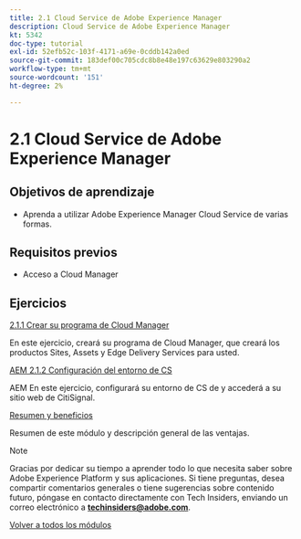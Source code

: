 ```yaml
---
title: 2.1 Cloud Service de Adobe Experience Manager
description: Cloud Service de Adobe Experience Manager
kt: 5342
doc-type: tutorial
exl-id: 52efb52c-103f-4171-a69e-0cddb142a0ed
source-git-commit: 183def00c705cdc8b8e48e197c63629e803290a2
workflow-type: tm+mt
source-wordcount: '151'
ht-degree: 2%

---
```


# 2.1 Cloud Service de Adobe Experience Manager

## Objetivos de aprendizaje

- Aprenda a utilizar Adobe Experience Manager Cloud Service de varias formas.

## Requisitos previos

- Acceso a Cloud Manager

## Ejercicios

[2.1.1 Crear su programa de Cloud Manager](./ex1.md)

En este ejercicio, creará su programa de Cloud Manager, que creará los productos Sites, Assets y Edge Delivery Services para usted.

[AEM 2.1.2 Configuración del entorno de CS](./ex2.md)

AEM En este ejercicio, configurará su entorno de CS de y accederá a su sitio web de CitiSignal.

[Resumen y beneficios](./summary.md)

Resumen de este módulo y descripción general de las ventajas.

>[!NOTE]
>
>Gracias por dedicar su tiempo a aprender todo lo que necesita saber sobre Adobe Experience Platform y sus aplicaciones. Si tiene preguntas, desea compartir comentarios generales o tiene sugerencias sobre contenido futuro, póngase en contacto directamente con Tech Insiders, enviando un correo electrónico a **techinsiders@adobe.com**.

[Volver a todos los módulos](../../../overview.md)
